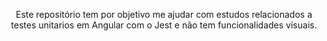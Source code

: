 <p align="center">
  Este repositório tem por objetivo me ajudar com estudos relacionados a testes unitarios em Angular com o Jest e não tem funcionalidades visuais.
</p>

